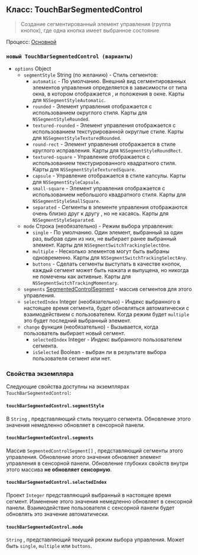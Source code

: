 ## Класс: TouchBarSegmentedControl

> Создание сегментированный элемент управления (группа кнопок), где одна кнопка имеет выбранное состояние

Процесс: [Основной](../glossary.md#main-process)

### `новый TouchBarSegmentedControl (варианты)`

* `options` Object
  * `segmentStyle` String (по желанию) - Стиль сегментов:
    * `automatic` - По умолчанию. Внешний вид сегментированных элементов управления определяется в зависимости от типа окна, в котором отображается , и положения в окне. Карты для `NSSegmentStyleAutomatic`.
    * `rounded` - Элемент управления отображается с использованием округлого стиля. Карты для `NSSegmentStyleRounded`.
    * `textured-rounded` - Элемент управления отображается с использованием текстурированной округлые стиле. Карты для `NSSegmentStyleTexturedRounded`.
    * `round-rect` - Элемент управления отображается в стиле круглого исправления. Карты для `NSSegmentStyleRoundRect`.
    * `textured-square` - Управление отображается с использованием текстурированного квадратного стиля. Карты для `NSSegmentStyleTexturedSquare`.
    * `capsule` - Управление отображается в стиле капсулы. Карты для `NSSegmentStyleCapsule`.
    * `small-square` - Элемент управления отображается с использованием небольшого квадратного стиля. Карты для `NSSegmentStyleSmallSquare`.
    * `separated` - Сегменты в элементе управления отображаются очень близко друг к другу , но не касаясь. Карты для `NSSegmentStyleSeparated`.
  * `mode` Строка (необязательно) - Режим выбора управления:
    * `single` - По умолчанию. Один элемент, выбранный за один раз, выбрав один из них, не выбирает ранее выбранный элемент. Карты для `NSSegmentSwitchTrackingSelectOne`.
    * `multiple` - Несколько элементов могут быть выбраны одновременно. Карты для `NSSegmentSwitchTrackingSelectAny`.
    * `buttons` - Сделать сегменты выступать в качестве кнопок, каждый сегмент может быть нажата и выпущена, но никогда не помечены как активные. Карты для `NSSegmentSwitchTrackingMomentary`.
  * `segments` [SegmentedControlSegment](structures/segmented-control-segment.md) - массив сегментов для этого управления.
  * `selectedIndex` Integer (необязательно) - Индекс выбранного в настоящее время сегмента, будет обновляться автоматически с взаимодействием с пользователем. Когда режим будет `multiple` это будет последний выбранный элемент.
  * `change` функция (необязательно) - Вызывается, когда пользователь выбирает новый сегмент.
    * `selectedIndex` Integer - Индекс выбранного пользователем сегмента.
    * `isSelected` Boolean - выбран ли в результате выбора пользователя сегмент или нет.

### Свойства экземпляра

Следующие свойства доступны на экземплярах `TouchBarSegmentedControl`:

#### `touchBarSegmentedControl.segmentStyle`

В `String` , представляющий стиль текущего сегмента. Обновление этого значения немедленно обновляет в сенсорной панели.

#### `touchBarSegmentedControl.segments`

Массив `SegmentedControlSegment[]` , представляющий сегменты этого управления. Обновление этого значения обновляет элемент управления в сенсорной панели. Обновление глубоких свойств внутри этого массива **не обновляет сенсорную**.

#### `touchBarSegmentedControl.selectedIndex`

Проект `Integer` представляющий выбранный в настоящее время сегмент. Изменение этого значения немедленно обновляет в сенсорной панели. Взаимодействие пользователя с сенсорной панели будет обновлять это значение автоматически.

#### `touchBarSegmentedControl.mode`

`String` , представляющий текущий режим выбора управления.  Может быть `single`, `multiple` или `buttons`.
